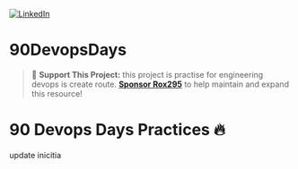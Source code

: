 
[![LinkedIn](https://img.shields.io/badge/LinkedIn-Connect-blue)](https://www.linkedin.com/in/manuel-mendieta-b0a43167/)
# 90DevopsDays

> 🌟 **Support This Project:** this project is practise for engineering devops is create route.  **[Sponsor Rox295](https:www.295devops.com)** to help maintain and expand this resource!

# 90 Devops Days Practices 🔥

update inicitia
